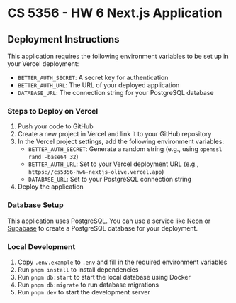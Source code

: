 # CS 5356 - HW 6 Next.js Application

## Deployment Instructions

This application requires the following environment variables to be set up in your Vercel deployment:

- `BETTER_AUTH_SECRET`: A secret key for authentication
- `BETTER_AUTH_URL`: The URL of your deployed application
- `DATABASE_URL`: The connection string for your PostgreSQL database

### Steps to Deploy on Vercel

1. Push your code to GitHub
2. Create a new project in Vercel and link it to your GitHub repository
3. In the Vercel project settings, add the following environment variables:
   - `BETTER_AUTH_SECRET`: Generate a random string (e.g., using `openssl rand -base64 32`)
   - `BETTER_AUTH_URL`: Set to your Vercel deployment URL (e.g., `https://cs5356-hw6-nextjs-olive.vercel.app`)
   - `DATABASE_URL`: Set to your PostgreSQL connection string
4. Deploy the application

### Database Setup

This application uses PostgreSQL. You can use a service like [Neon](https://neon.tech/) or [Supabase](https://supabase.com/) to create a PostgreSQL database for your deployment.

### Local Development

1. Copy `.env.example` to `.env` and fill in the required environment variables
2. Run `pnpm install` to install dependencies
3. Run `pnpm db:start` to start the local database using Docker
4. Run `pnpm db:migrate` to run database migrations
5. Run `pnpm dev` to start the development server
